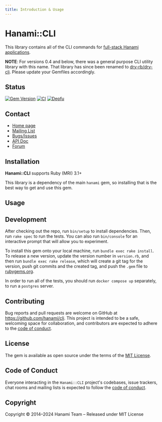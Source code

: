 ```yaml
---
title: Introduction & Usage
---
```


# Hanami::CLI

This library contains all of the CLI commands for [full-stack Hanami applications](//doc/hanami).

**NOTE**: For versions 0.4 and below, there was a general purpose CLI utility library with this name.
That library has since been renamed to [dry-rb/dry-cli](//doc/dry-cli).
Please update your Gemfiles accordingly.

## Status

[![Gem Version](https://badge.fury.io/rb/hanami-cli.svg)](https://badge.fury.io/rb/hanami-cli)
[![CI](https://github.com/hanami/cli/actions/workflows/ci.yml/badge.svg)](https://github.com/hanami/cli/actions?query=workflow%3Aci+branch%3Amain)
[![Depfu](https://badges.depfu.com/badges/a8545fb67cf32a2c75b6227bc0821027/overview.svg)](https://depfu.com/github/hanami/cli?project=Bundler)

## Contact

- [Home page](https://hanakai.org/)
- [Mailing List](http://hanamirb.org/mailing-list)
- [Bugs/Issues](https://github.com/hanami/cli/issues)
- [API Doc](http://rubydoc.info/gems/hanami-cli)
- [Forum](https://discourse.hanamirb.org)

## Installation

**Hanami::CLI** supports Ruby (MRI) 3.1+

This library is a dependency of the main `hanami` gem, so installing that is the best way to get and use this gem.

## Usage

## Development

After checking out the repo, run `bin/setup` to install dependencies. Then, run `rake spec` to run the tests. You can also run `bin/console` for an interactive prompt that will allow you to experiment.

To install this gem onto your local machine, run `bundle exec rake install`. To release a new version, update the version number in `version.rb`, and then run `bundle exec rake release`, which will create a git tag for the version, push git commits and the created tag, and push the `.gem` file to [rubygems.org](https://rubygems.org).

In order to run all of the tests, you should run `docker compose up` separately, to run a `postgres` server.

## Contributing

Bug reports and pull requests are welcome on GitHub at https://github.com/hanami/cli. This project is intended to be a safe, welcoming space for collaboration, and contributors are expected to adhere to the [code of conduct](https://github.com/hanami/cli/blob/main/CODE_OF_CONDUCT.md).

## License

The gem is available as open source under the terms of the [MIT License](https://opensource.org/licenses/MIT).

## Code of Conduct

Everyone interacting in the `Hanami::CLI` project's codebases, issue trackers, chat rooms and mailing lists is expected to follow the [code of conduct](https://github.com/hanami/cli/blob/main/CODE_OF_CONDUCT.md).

## Copyright

Copyright © 2014–2024 Hanami Team – Released under MIT License
